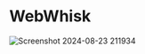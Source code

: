 # WebWhisk

![Screenshot 2024-08-23 211934](https://github.com/user-attachments/assets/bbb762bf-a3f8-4d9c-a53b-34b11c58d5d4)

